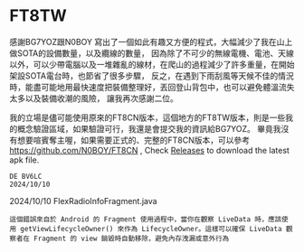 # FT8TW

感謝BG7YOZ跟N0BOY
寫出了一個如此有趣又方便的程式，大幅減少了我在山上做SOTA的設備數量，以及纜線的數量，
因為除了不可少的無線電機、電池、天線以外，可以少帶電腦以及一堆雜亂的線材，在爬山的過程減少了許多重量，在開始架設SOTA電台時，也節省了很多步驟，
反之，在遇到下雨刮風等天候不佳的情況時，能盡可能地用最快速度把裝備整理好，丟回登山背包中，也可以避免體溫流失太多以及裝備收潮的風險，
讓我再次感謝二位。

我的立場是儘可能使用原來的FT8CN版本，這個地方的FT8TW版本，則是一些我的概念驗證區域，如果驗證可行，我還是會提交我的資訊給BG7YOZ。
畢竟我沒有想要喧賓奪主喔，如果需要正式的、完整的FT8CN版本，可以參考 https://github.com/N0BOY/FT8CN ,
Check [Releases](https://github.com/N0BOY/FT8CN/releases) to download the latest apk file.

```
DE BV6LC
2024/10/10
```

2024/10/10 FlexRadioInfoFragment.java 
```
這個錯誤來自於 Android 的 Fragment 使用過程中，當你在觀察 LiveData 時，應該使用 getViewLifecycleOwner() 來作為 LifecycleOwner。這樣可以確保 LiveData 觀察者在 Fragment 的 view 銷毀時自動移除，避免內存洩漏或意外行為
```
